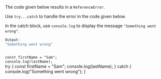 The code given below results
in a `ReferenceError`.

Use `try...catch` to handle
the error in the code given below.

In the catch block, use `console.log`
to display the message `"Something went wrong"`.

```js
Output:
"Something went wrong"
```

<codeblock type="exercise" language="javascript" testMode="fixedInput">
<code>
const firstName = "Sam";
console.log(lastName);
</code>

<solution>
try {
  const firstName = "Sam";
  console.log(lastName);
} catch {
  console.log("Something went wrong");
}
</solution>
</codeblock>
